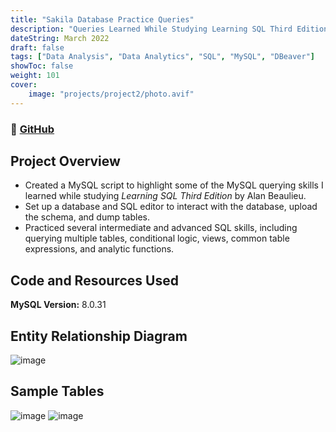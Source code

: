 ```yaml
---
title: "Sakila Database Practice Queries"
description: "Queries Learned While Studying Learning SQL Third Edition by Alan Beaulieu"
dateString: March 2022
draft: false
tags: ["Data Analysis", "Data Analytics", "SQL", "MySQL", "DBeaver"]
showToc: false
weight: 101
cover:
    image: "projects/project2/photo.avif"
--- 
```

### 🔗 [GitHub](https://github.com/eangutierrez/Sakila_Practice_Queries)

## Project Overview
* Created a MySQL script to highlight some of the MySQL querying skills I learned while studying _Learning SQL Third Edition_ by Alan Beaulieu.
* Set up a database and SQL editor to interact with the database, upload the schema, and dump tables.
* Practiced several intermediate and advanced SQL skills, including querying multiple tables, conditional logic, views, common table expressions, and analytic functions.

## Code and Resources Used
**MySQL Version:** 8.0.31

## Entity Relationship Diagram
![image](https://github.com/eangutierrez/Sakila_Practice_Queries/assets/92600212/4e3c274b-c7bc-478a-8c7e-41bef96991bf)

## Sample Tables
![image](https://github.com/eangutierrez/Sakila_Practice_Queries/assets/92600212/b51b7524-676c-43a6-9a1e-d8f203fa0349)
![image](https://github.com/eangutierrez/Sakila_Practice_Queries/assets/92600212/79b59198-1c66-4d46-a876-9f823067fa75)
